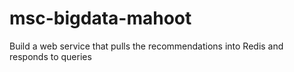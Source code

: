 # msc-bigdata-mahoot
Build a web service that pulls the recommendations into Redis and responds to queries
